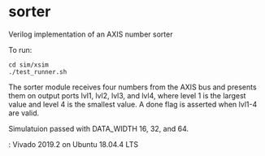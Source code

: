 # sorter
Verilog implementation of an AXIS number sorter


To run:
```
cd sim/xsim
./test_runner.sh
```

The sorter module receives four numbers from the AXIS bus and presents them on output ports lvl1, lvl2, lvl3, and lvl4, where level 1 is the largest value and level 4 is the smallest value. A done flag is asserted when lvl1-4 are valid.


Simulatuion passed with DATA_WIDTH 16, 32, and 64. 


: Vivado 2019.2 on Ubuntu 18.04.4 LTS
